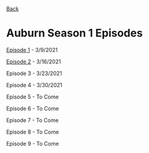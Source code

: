 [Back](Auburn.md)

# Auburn Season 1 Episodes

[Episode 1](AuburnE1.md) - 3/9/2021

[Episode 2](AuburnE2.md) - 3/16/2021

Episode 3 - 3/23/2021

Episode 4 - 3/30/2021

Episode 5 - To Come

Episode 6 - To Come

Episode 7 - To Come

Episode 8 - To Come

Episode 9 - To Come
